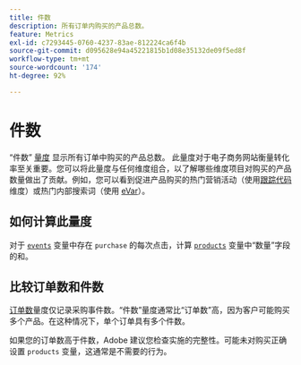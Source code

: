 ```yaml
---
title: 件数
description: 所有订单内购买的产品总数。
feature: Metrics
exl-id: c7293445-0760-4237-83ae-812224ca6f4b
source-git-commit: d095628e94a45221815b1d08e35132de09f5ed8f
workflow-type: tm+mt
source-wordcount: '174'
ht-degree: 92%

---
```


# 件数

“件数” [量度](overview.md) 显示所有订单中购买的产品总数。 此量度对于电子商务网站衡量转化率至关重要。您可以将此量度与任何维度组合，以了解哪些维度项目对购买的产品数量做出了贡献。例如，您可以看到促进产品购买的热门营销活动（使用[跟踪代码](../dimensions/tracking-code.md)维度）或热门内部搜索词（使用 [eVar](../dimensions/evar.md)）。

## 如何计算此量度

对于 [`events`](/help/implement/vars/page-vars/events/events-overview.md) 变量中存在 `purchase` 的每次点击，计算 [`products`](/help/implement/vars/page-vars/products.md) 变量中“数量”字段的和。

## 比较订单数和件数

[订单数](orders.md)量度仅记录采购事件数。“件数”量度通常比“订单数”高，因为客户可能购买多个产品。在这种情况下，单个订单具有多个件数。

如果您的订单数高于件数，Adobe 建议您检查实施的完整性。可能未对购买正确设置 `products` 变量，这通常是不需要的行为。
